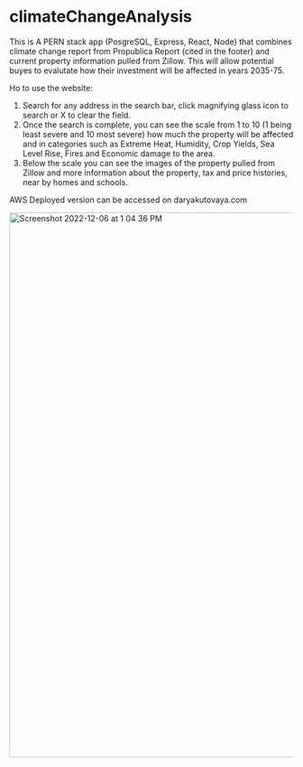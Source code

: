# climateChangeAnalysis
This is A PERN stack app (PosgreSQL, Express, React, Node) that combines climate change report from Propublica Report (cited in the footer) and current property information pulled from Zillow. This will allow potential buyes to evalutate how their investment will be affected in years 2035-75. 

Ho to use the website: <br>
1. Search for any address in the search bar, click magnifying glass icon to search or X to clear the field. <br>
2. Once the search is complete, you can see the scale from 1 to 10 (1 being least severe and 10 most severe) how much the property will be affected and in categories such as Extreme Heat, Humidity, Crop Yields, Sea Level Rise, Fires and Economic damage to the area. <br>
3. Below the scale you can see the images of the property pulled from Zillow and more information about the property, tax and price histories, near by homes and schools. <br>

AWS Deployed version can be accessed on daryakutovaya.com


<img width="965" alt="Screenshot 2022-12-06 at 1 04 36 PM" src="https://user-images.githubusercontent.com/55549546/206022635-ef23e5a1-57e9-46e0-bdcf-55e8b2ccf093.png">
